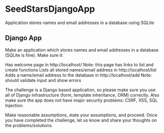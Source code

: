 # SeedStarsDjangoApp
Application stores names and email addresses in a database using SQLite

Django App
---------------

Make an application which stores names and email addresses in a database (SQLite is fine). Make sure it:

Has welcome page in http://localhost/ 
Note: this page has links to list and create functions
Lists all stored names/email address in http://localhost/list
Adds a name/email address to the database in http://localhost/add 
Note: should validate input and show errors

The challenge is a Django based application, so please make sure you use all of Django infrastructure (form, template inheritance, ORM) correctly. Also make sure the app does not have major security problems: CSRF, XSS, SQL Injection.

Make reasonable assumptions, state your assumptions, and proceed. Once you have completed the challenge, let us know and share your thoughts on the problems/solutions.
